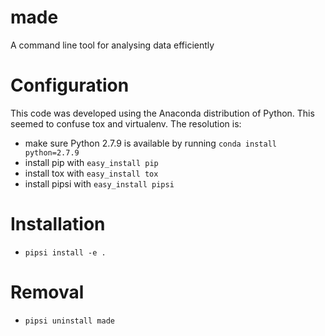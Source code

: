 # made
A command line tool for analysing data efficiently

# Configuration
This code was developed using the Anaconda distribution of Python. This seemed to confuse tox and virtualenv. The resolution is:

* make sure Python 2.7.9 is available by running `conda install python=2.7.9`
* install pip with `easy_install pip`
* install tox with `easy_install tox`
* install pipsi with `easy_install pipsi`

# Installation
* `pipsi install -e .`

# Removal
* `pipsi uninstall made`
